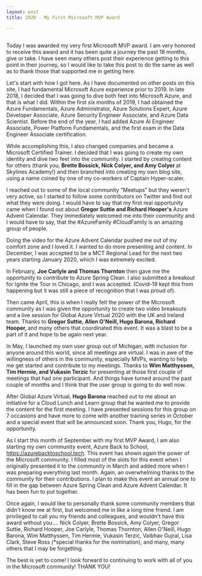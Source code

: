 ```yaml
---
layout: post
title: 2020 - My First Microsoft MVP Award

---
```


<!-- wp:image {"align":"center","id":904,"sizeSlug":"large"} -->
<div class="wp-block-image"><figure class="aligncenter size-large"><img src="https://captainhyperscaler.files.wordpress.com/2020/09/mvpaward2020.png?w=243" alt="" class="wp-image-904"/></figure></div>
<!-- /wp:image -->

<!-- wp:paragraph -->
<p>Today I was awarded my very first Microsoft MVP award.  I am very honored to receive this award and it has been quite a journey the past 18 months, give or take.  I have seen many others post their experience getting to this point in their journey, so I would like to take this post to do the same as well as to thank those that supported me in getting here.</p>
<!-- /wp:paragraph -->

<!-- wp:paragraph -->
<p>Let's start with how I got here.  As I have documented on other posts on this site, I had fundamental Microsoft Azure experience prior to 2019.  In late 2018, I decided that I was going to dive both feet into Microsoft Azure, and that is what I did.  Within the first six months of 2019, I had obtained the Azure Fundamentals, Azure Administrator, Azure Solutions Expert, Azure Developer Associate, Azure Security Engineer Associate, and Azure Data Scientist.  Before the end of the year, I had added Azure AI Engineer Associate, Power Platform Fundamentals, and the first exam in the Data Engineer Associate certification.</p>
<!-- /wp:paragraph -->

<!-- wp:paragraph -->
<p>While accomplishing this, I also changed companies and became a Microsoft Certified Trainer.  I decided that I was going to create my own identity and dive two feet into the community.  I started by creating content for others (thank you, <strong>Brette Bossick, Nick Colyer, and Amy Colyer </strong>at Skylines Academy!) and then branched into creating my own blog site, using a name coined by one of my co-workers of Captain Hyper-scaler.  </p>
<!-- /wp:paragraph -->

<!-- wp:paragraph -->
<p>I reached out to some of the local community "Meetups" but they weren't very active, so I started to follow some contributors on Twitter and find out what they were doing.  I would have to say that my first real opportunity came when I found out about <strong>Gregor Suttie and Richard Hooper's</strong> Azure Advent Calendar.  They immediately welcomed me into their community and I would have to say, that the #AzureFamily #CloudFamily is an amazing group of people.</p>
<!-- /wp:paragraph -->

<!-- wp:paragraph -->
<p>Doing the video for the Azure Advent Calendar pushed me out of my comfort zone and I loved it.  I wanted to do more presenting and content.  In December, I was accepted to be a MCT Regional Lead for the next two years starting January 2020, which I was extremely excited.  </p>
<!-- /wp:paragraph -->

<!-- wp:paragraph -->
<p>In February, <strong>Joe Carlyle and Thomas Thornton</strong> then gave me the opportunity to contribute to Azure Spring Clean.  I also submitted a breakout for Ignite the Tour in Chicago, and I was accepted. (Covid-19 kept this from happening but it was still a piece of recognition that I was proud of).</p>
<!-- /wp:paragraph -->

<!-- wp:paragraph -->
<p>Then came April, this is when I really felt the power of the Microsoft community as I was given the opportunity to create two video breakouts and a live session for Global Azure Virtual 2020 with the UK and Ireland team.  Thanks to <strong>Gregor Suttie, Allen O'Neill, Hugo Barona, Richard Hooper, </strong>and many others that coordinated this event.  It was a blast to be a part of it and hope to be again next year.</p>
<!-- /wp:paragraph -->

<!-- wp:paragraph -->
<p>In May, I launched my own user group out of Michigan, with inclusion for anyone around this world, since all meetings are virtual.  I was in awe of the willingness of others in the community, especially MVPs, wanting to help me get started and contribute to my meetings.  Thanks to <strong>Wim Matthyssen, Tim Hermie, and Vukasin Terzic</strong> for presenting at those first couple of meetings that had one participant.  And things have turned around the past couple of months and I think that the user group is going to do well now.</p>
<!-- /wp:paragraph -->

<!-- wp:paragraph -->
<p>After Global Azure Virtual, <strong>Hugo Barona</strong> reached out to me about an initiative for a Cloud Lunch and Learn group that he wanted me to provide the content for the first meeting.  I have presented sessions for this group on 7 occasions and have more to come with another training series in October and a special event that will be announced soon.  Thank you, Hugo, for the opportunity.</p>
<!-- /wp:paragraph -->

<!-- wp:paragraph -->
<p>As I start this month of September with my first MVP Award, I am also starting my own community event, Azure Back to School, <a rel="noreferrer noopener" href="https://azurebacktoschool.tech" target="_blank">https://azurebacktoschool.tech</a>.  This event has shown again the power of the Microsoft community.  I filled most of the slots for this event when I originally presented it to the community in March and added more when I was preparing everything last month.  Again, an overwhelming thanks to the community for their contributions.  I plan to make this event an annual one to fill in the gap between Azure Spring Clean and Azure Advent Calendar.  It has been fun to put together.</p>
<!-- /wp:paragraph -->

<!-- wp:paragraph -->
<p>Once again, I would like to personally thank some community members that didn't know me at first, but welcomed me in like a long time friend.  I am privileged to call you my friends and colleagues, and wouldn't have this award without you.... Nick Colyer, Brette Bossick, Amy Colyer, Gregor Suttie, Richard Hooper, Joe Carlyle, Thomas Thornton, Allen O'Neill, Hugo Barona, Wim Matthyssen, Tim Hermie, Vukasin Terzic, Vaibhav Gujral, Lisa Clark, Steve Ross (*special thanks for the nomination), and many, many others that I may be forgetting.</p>
<!-- /wp:paragraph -->

<!-- wp:paragraph -->
<p>The best is yet to come! I look forward to continuing to work with all of you in the Microsoft community!  THANK YOU!</p>
<!-- /wp:paragraph -->